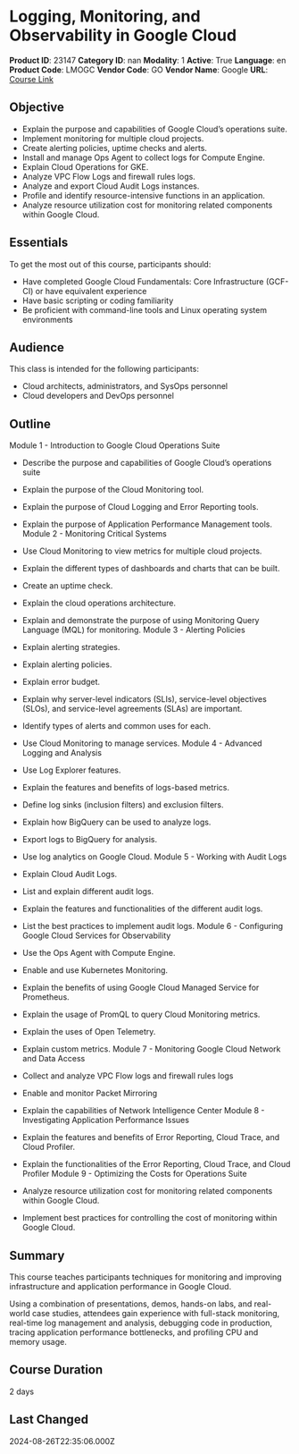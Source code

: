 # Logging, Monitoring, and Observability in Google Cloud

**Product ID**: 23147
**Category ID**: nan
**Modality**: 1
**Active**: True
**Language**: en
**Product Code**: LMOGC
**Vendor Code**: GO
**Vendor Name**: Google
**URL**: [Course Link](https://www.fastlaneus.com/course/google-lmogc)

## Objective
- Explain the purpose and capabilities of Google Cloud’s operations suite.
- Implement monitoring for multiple cloud projects.
- Create alerting policies, uptime checks and alerts.
- Install and manage Ops Agent to collect logs for Compute Engine.
- Explain Cloud Operations for GKE.
- Analyze VPC Flow Logs and firewall rules logs.
- Analyze and export Cloud Audit Logs instances.
- Profile and identify resource-intensive functions in an application.
- Analyze resource utilization cost for monitoring related components within Google Cloud.

## Essentials
To get the most out of this course, participants should:



- Have completed Google Cloud Fundamentals: Core Infrastructure (GCF-CI) or have equivalent experience
- Have basic scripting or coding familiarity
- Be proficient with command-line tools and Linux operating system environments

## Audience
This class is intended for the following participants:



- Cloud architects, administrators, and SysOps personnel
- Cloud developers and DevOps personnel

## Outline
Module 1 - Introduction to Google Cloud Operations Suite


- Describe the purpose and capabilities of Google Cloud’s operations suite
- Explain the purpose of the Cloud Monitoring tool.
- Explain the purpose of Cloud Logging and Error Reporting tools.
- Explain the purpose of Application Performance Management tools.
Module 2 - Monitoring Critical Systems


- Use Cloud Monitoring to view metrics for multiple cloud projects.
- Explain the different types of dashboards and charts that can be built.
- Create an uptime check.
- Explain the cloud operations architecture.
- Explain and demonstrate the purpose of using Monitoring Query Language (MQL) for monitoring.
Module 3 - Alerting Policies


- Explain alerting strategies.
- Explain alerting policies.
- Explain error budget.
- Explain why server-level indicators (SLIs), service-level objectives (SLOs), and service-level agreements (SLAs) are important.
- Identify types of alerts and common uses for each.
- Use Cloud Monitoring to manage services.
Module 4 - Advanced Logging and Analysis


- Use Log Explorer features.
- Explain the features and benefits of logs-based metrics.
- Define log sinks (inclusion filters) and exclusion filters.
- Explain how BigQuery can be used to analyze logs.
- Export logs to BigQuery for analysis.
- Use log analytics on Google Cloud.
Module 5 - Working with Audit Logs


- Explain Cloud Audit Logs.
- List and explain different audit logs.
- Explain the features and functionalities of the different audit logs.
- List the best practices to implement audit logs.
Module 6 - Configuring Google Cloud Services for Observability


- Use the Ops Agent with Compute Engine.
- Enable and use Kubernetes Monitoring.
- Explain the benefits of using Google Cloud Managed Service for Prometheus.
- Explain the usage of PromQL to query Cloud Monitoring metrics.
- Explain the uses of Open Telemetry.
- Explain custom metrics.
Module 7 - Monitoring Google Cloud Network and Data Access


- Collect and analyze VPC Flow logs and firewall rules logs
- Enable and monitor Packet Mirroring
- Explain the capabilities of Network Intelligence Center
Module 8 - Investigating Application Performance Issues


- Explain the features and benefits of Error Reporting, Cloud Trace, and Cloud Profiler.
- Explain the functionalities of the Error Reporting, Cloud Trace, and Cloud Profiler
Module 9 - Optimizing the Costs for Operations Suite


- Analyze resource utilization cost for monitoring related components within Google Cloud.
- Implement best practices for controlling the cost of monitoring within Google Cloud.

## Summary
This course teaches participants techniques for monitoring and improving infrastructure and application performance in Google Cloud.

Using a combination of presentations, demos, hands-on labs, and real-world case studies, attendees gain experience with full-stack monitoring, real-time log management and analysis, debugging code in production, tracing application performance bottlenecks, and profiling CPU and memory usage.

## Course Duration
2 days

## Last Changed
2024-08-26T22:35:06.000Z
